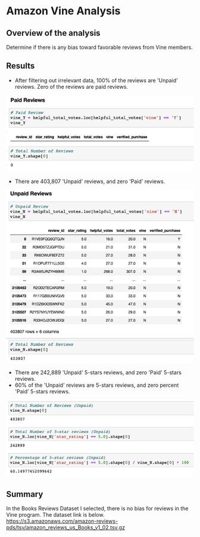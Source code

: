 # Amazon Vine Analysis
## Overview of the analysis
Determine if there is any bias toward favorable reviews from Vine members.

## Results
- After filtering out irrelevant data, 100% of the reviews are 'Unpaid' reviews. Zero of the reviews are paid reviews.

<img src='https://github.com/juliomeza/Amazon_Vine_Analysis/blob/main/screenshots/Paid%20Reviews.png'>

- There are 403,807 'Unpaid' reviews, and zero 'Paid' reviews.

<img src='https://github.com/juliomeza/Amazon_Vine_Analysis/blob/main/screenshots/Unpaid%20Reviews.png'>

- There are 242,889 'Unpaid' 5-stars reviews, and zero 'Paid' 5-stars reviews.
- 60% of the 'Unpaid' reviews are 5-stars reviews, and zero percent 'Paid' 5-stars reviews.

<img src='https://github.com/juliomeza/Amazon_Vine_Analysis/blob/main/screenshots/Unopaid%20Reviews%205-stars.png'>

## Summary
In the Books Reviews Dataset I selected, there is no bias for reviews in the Vine program.
The dataset link is below.
https://s3.amazonaws.com/amazon-reviews-pds/tsv/amazon_reviews_us_Books_v1_02.tsv.gz
